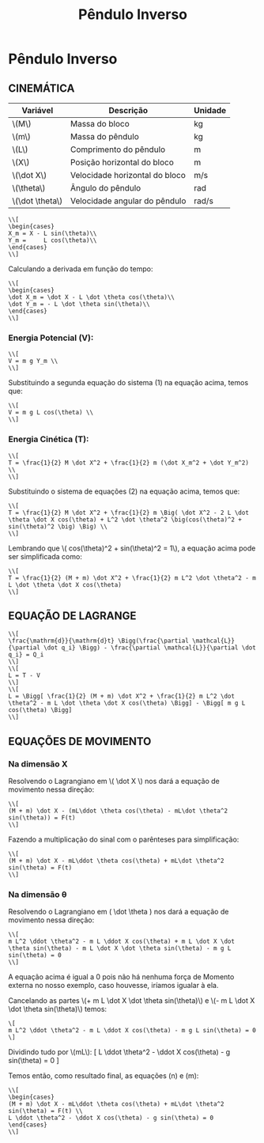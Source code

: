 ﻿---
layout: default
tags: [2GDL, Conservativo]
title: Pêndulo Inverso
---   

# Pêndulo Inverso
## CINEMÁTICA

| Variável | Descrição | Unidade |
| --- | --- | --- |
| \\(M\\) | Massa do bloco| kg |
|\\(m\\)| Massa do pêndulo| kg |
|\\(L\\)| Comprimento do pêndulo| m |
|\\(X\\)| Posição horizontal do bloco| m |
|\\(\dot X\\)| Velocidade horizontal do bloco| m/s |
|\\(\theta\\)| Ângulo do pêndulo| rad |
|\\(\dot \theta\\)| Velocidade angular do pêndulo| rad/s |


    \\[
    \begin{cases}
    X_m = X - L sin(\theta)\\
    Y_m =     L cos(\theta)\\
    \end{cases}
    \\]

Calculando a derivada em função do tempo:

    \\[
    \begin{cases}
    \dot X_m = \dot X - L \dot \theta cos(\theta)\\
    \dot Y_m = - L \dot \theta sin(\theta)\\
    \end{cases}
    \\]

### Energia Potencial (V):
    \\[
    V = m g Y_m \\
    \\]
Substituindo a segunda equação do sistema (1) na equação acima, temos que:

    \\[
    V = m g L cos(\theta) \\
    \\]



### Energia Cinética (T):
    \\[
    T = \frac{1}{2} M \dot X^2 + \frac{1}{2} m (\dot X_m^2 + \dot Y_m^2) \\
    \\]

Substituindo o sistema de equações (2) na equação acima, temos que:

    \\[
    T = \frac{1}{2} M \dot X^2 + \frac{1}{2} m \Big( \dot X^2 - 2 L \dot \theta \dot X cos(\theta) + L^2 \dot \theta^2 \big(cos(\theta)^2 + sin(\theta)^2 \big) \Big) \\
    \\]

Lembrando que \\( cos(\theta)^2 + sin(\theta)^2  = 1\\), a equação acima pode ser simplificada como:

    \\[
    T = \frac{1}{2} (M + m) \dot X^2 + \frac{1}{2} m L^2 \dot \theta^2 - m L \dot \theta \dot X cos(\theta)
    \\]


## EQUAÇÃO DE LAGRANGE
    \\[
    \frac{\mathrm{d}}{\mathrm{d}t} \Bigg(\frac{\partial \mathcal{L}}{\partial \dot q_i} \Bigg) - \frac{\partial \mathcal{L}}{\partial \dot q_i} = Q_i
    \\]
    \\[
    L = T - V
    \\]
    \\[
    L = \Bigg[ \frac{1}{2} (M + m) \dot X^2 + \frac{1}{2} m L^2 \dot \theta^2 - m L \dot \theta \dot X cos(\theta) \Bigg] - \Bigg[ m g L cos(\theta) \Bigg]
    \\]

## EQUAÇÕES DE MOVIMENTO
### Na dimensão X
Resolvendo o Lagrangiano em \\( \dot X \\) nos dará a equação de movimento nessa direção:

    \\[
    (M + m) \dot X - (mL\ddot \theta cos(\theta) - mL\dot \theta^2 sin(\theta)) = F(t)
    \\]

Fazendo a multiplicação do sinal com o parênteses para simplificação:

    \\[
    (M + m) \dot X - mL\ddot \theta cos(\theta) + mL\dot \theta^2 sin(\theta) = F(t)
    \\]

### Na dimensão θ
Resolvendo o Lagrangiano em \( \dot \theta \) nos dará a equação de movimento nessa direção:

    \\[
    m L^2 \ddot \theta^2 - m L \ddot X cos(\theta) + m L \dot X \dot \theta sin(\theta) - m L \dot X \dot \theta sin(\theta) - m g L sin(\theta) = 0
    \\]

A equação acima é igual a 0 pois não há nenhuma força de Momento externa no nosso exemplo, caso houvesse, iríamos igualar à ela.

Cancelando as partes \\(+ m L \dot X \dot \theta sin(\theta)\\) e \\(- m L \dot X \dot \theta sin(\theta)\\) temos:

    \[
    m L^2 \ddot \theta^2 - m L \ddot X cos(\theta) - m g L sin(\theta) = 0
    \]

Dividindo tudo por \\(mL\\):
    \[
    L \ddot \theta^2 - \ddot X cos(\theta) - g sin(\theta) = 0
    \]

Temos então, como resultado final, as equações (n) e (m):

    \\[
    \begin{cases}
    (M + m) \dot X - mL\ddot \theta cos(\theta) + mL\dot \theta^2 sin(\theta) = F(t) \\
    L \ddot \theta^2 - \ddot X cos(\theta) - g sin(\theta) = 0
    \end{cases}
    \\]
